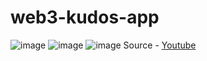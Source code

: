 # web3-kudos-app
![image](https://user-images.githubusercontent.com/34717612/146673263-9fb86913-c410-4bb9-91a6-7951e452c501.png)
![image](https://user-images.githubusercontent.com/34717612/146673342-b10ad719-34e5-4ab4-aa27-3e5c49b7f2dd.png)
![image](https://user-images.githubusercontent.com/34717612/146673383-a0b33d48-a20d-47cf-9560-97fd5e95e41c.png)
Source - [Youtube](https://www.youtube.com/watch?v=B-s1kqy62FM)
